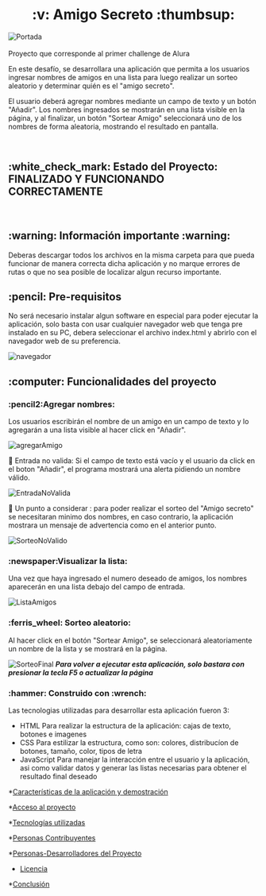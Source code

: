 <h1 align="center"> :v: Amigo Secreto :thumbsup: </h1>

![Portada](https://github.com/user-attachments/assets/524a257f-f981-492e-bc32-b52f67454eb0)
<br><br>
Proyecto que corresponde al primer challenge de Alura  

En este desafío, se desarrollara una aplicación que permita a los usuarios ingresar nombres de amigos en una lista para luego realizar un sorteo aleatorio y determinar quién es el "amigo secreto".

El usuario deberá agregar nombres mediante un campo de texto y un botón "Añadir". Los nombres ingresados se mostrarán en una lista visible en la página, y al finalizar, un botón "Sortear Amigo" seleccionará uno de los nombres de forma aleatoria, mostrando el resultado en pantalla.

<br>

<h2> :white_check_mark: Estado del Proyecto: FINALIZADO Y FUNCIONANDO CORRECTAMENTE </h2>
<br>
<h2> :warning: Información importante :warning:</h2>
 Deberas descargar todos los archivos en la misma carpeta para que pueda funcionar de manera correcta dicha aplicación  y no marque errores de rutas o que no sea posible de localizar algun recurso importante. 

<br>

<h2> :pencil: Pre-requisitos </h2>
No será necesario instalar algun software en especial para poder ejecutar la aplicación, solo basta con usar cualquier navegador web que tenga pre instalado en su PC, debera seleccionar el archivo index.html y abrirlo con el navegador web de su preferencia.

![navegador](https://github.com/user-attachments/assets/148ab4f6-0d09-4e78-99c8-4db9797872d5)



<h2> :computer: Funcionalidades del proyecto </h2>

<h3> :pencil2:Agregar nombres:</h3> Los usuarios escribirán el nombre de un amigo en un campo de texto y lo agregarán a una lista visible al hacer click en "Añadir".
<br>

![agregarAmigo](https://github.com/user-attachments/assets/980eedd7-f34b-4bbe-84f2-e2a17caec6c0)


:no_entry_sign: Entrada no valida: Si el campo de texto está vacío y el usuario da click en el boton "Añadir", el programa mostrará una alerta pidiendo un nombre válido.

![EntradaNoValida](https://github.com/user-attachments/assets/d7b24720-8a11-42d5-951d-ea06322f7cb5)

:no_entry_sign: Un punto a considerar : para poder realizar el sorteo del "Amigo secreto" se necesitaran minimo dos nombres, en caso contrario, la aplicación mostrara un 
                mensaje de advertencia como en el anterior punto.

![SorteoNoValido](https://github.com/user-attachments/assets/f686bf1c-fcd0-40f6-8ae1-99b1b0817cc3)

<h3> :newspaper:Visualizar la lista:</h3> Una vez que haya ingresado el numero deseado de amigos, los nombres aparecerán en una lista debajo del campo de entrada.

![ListaAmigos](https://github.com/user-attachments/assets/bc2f2f93-f0ca-493c-b4e9-de378e9dedc2)

<h3> :ferris_wheel: Sorteo aleatorio: </h3> Al hacer click en el botón "Sortear Amigo", se seleccionará aleatoriamente un nombre de la lista y se mostrará en la página.

![SorteoFinal](https://github.com/user-attachments/assets/8a052de3-dcee-4149-9f05-05ff2f5235e7)
<strong>  <em>  Para volver a ejecutar esta aplicación, solo bastara con presionar la tecla F5 o actualizar la página </em> </strong>

<h3> :hammer: Construido con :wrench: </h3>
Las tecnologias utilizadas para desarrollar esta aplicación fueron 3:
<ul>
 <li> HTML Para realizar la estructura de la aplicación: cajas de texto, botones e imagenes</li>
 <li> CSS Para estilizar la estructura, como son: colores, distribucíon de botones, tamaño, color, tipos de letra</li>
 <li> JavaScript Para manejar la interacción entre el usuario y la aplicación, asi como validar datos y generar las listas necesarias para obtener el resultado final deseado</li>
</ul>


*[Características de la aplicación y demostración](#Características-de-la-aplicación-y-demostración)

*[Acceso al proyecto](#acceso-proyecto)

*[Tecnologías utilizadas](#tecnologías-utilizadas)

*[Personas Contribuyentes](#personas-contribuyentes)

*[Personas-Desarrolladores del Proyecto](#personas-desarrolladores)

* [Licencia](#licencia)

*[Conclusión](#conclusión)
